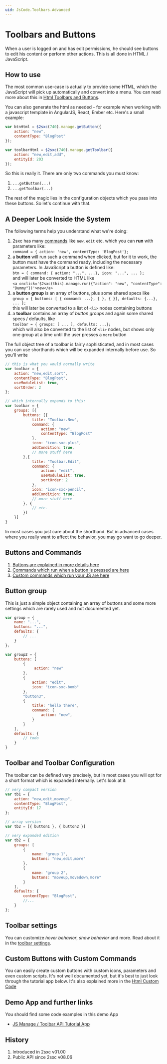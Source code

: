 ```yaml
---
uid: JsCode.Toolbars.Advanced
---
```


# Toolbars and Buttons

When a user is logged on and has edit permissions, he should see buttons to edit his content or perform other actions. This is all done in HTML / JavaScript.

## How to use

The most common use-case is actually to provide some HTML, which the JavaScript will pick up automatically and convert into a menu. You can read more about this in [Html Toolbars and Buttons](xref:JsCode.Toolbars.Index). 

You can also generate the html as needed - for example when working with a javascript template in AngularJS, React, Ember etc. Here's a small example:

```javascript
var btnHtml = $2sxc(740).manage.getButton({
    action: "new",
    contentType: "BlogPost"
});

var toolbarHtml = $2sxc(740).manage.getToolbar({
    action: "new,edit,add",
    entityId: 203
});
```

So this is really it. There are only two commands you must know:

1. `...getButton(...)`
2. `...getToolbar(...)`

The rest of the magic lies in the configuration objects which you pass into these buttons. So let's continue with that.

## A Deeper Look Inside the System

The following terms help you understand what we're doing:

1. 2sxc has many [commands](xref:JsCode.Commands.Index) like `new`, `edit` etc. which you can **run** with parameters like:  
`command = { action: 'new', contentType: 'BlogPost'};`
3. a **button** will run such a command when clicked, but for it to work, the button must have the command ready, including the necessary parameters. In JavaScript a button is defined like:   
`btn = { command: { action: "...", ...}, icon: "...", ... };`  
and will later be converted to HTML like  
`<a onclick='$2sxc(this).manage.run({"action": "new", "contentType": "Dummy"})'>new</a>`
4. a **button group** is an array of buttons, plus some shared specs like  
`group = { buttons: [ { command: ...}, { }, { }], defaults: {...}, ... };`  
this will later be converted to a list of `<li>` nodes containing buttons
5. a **toolbar** contains an array of _button groups_ and again some shared specs / defaults, like    
`toolbar = { groups: [ ... ], defaults: ...};`  
which will also be converted to the list of `<li>` nodes, but shows only one group at a time until the user presses a `more` button

The full object tree of a toolbar is fairly sophisticated, and in most cases you can use shorthands which will be expanded internally before use. So you'll write

```javascript
// this is what you would normally write
var toolbar = { 
    action: "new,edit,sort", 
    contentType: "BlogPost", 
    useModuleList: true,
    sortOrder: 2 
};

// which internally expands to this:
var toolbar = {
    groups: [{
        buttons: [{
            title: "Toolbar.New",
            command: {
                action: "new",
                contentType: "BlogPost"
            },
            icon: "icon-sxc-plus",
            addCondition: true,
            // more stuff here
        },{
            title: "Toolbar.Edit",
            command: {
                action: "edit",
                useModuleList: true,
                sortOrder: 2
            },
            icon: "icon-sxc-pencil",
            addCondition: true,
            // more stuff here
        }, {
            // etc.
        }]
    }]
}
```
In most cases you just care about the shorthand. But in advanced cases where you really want to affect the behavior, you may go want to go deeper. 

## Buttons and Commands

1. [Buttons are explained in more details here](xref:JsCode.Toolbars.Buttons)
1. [Commands which run when a button is pressed are here](xref:JsCode.Commands.Index)
1. [Custom commands which run your JS are here](xref:JsCode.Commands.Code)

## Button group

This is just a simple object containing an array of buttons and some more settings which are rarely used and not documented yet. 

```javascript
var group = {
    name: "...",
    buttons: "...",
    defaults: {
        // ...
    }
};

var group2 = {
    buttons: [
        {
             action: "new"
        },
        {
            action: "edit",
            icon: "icon-sxc-bomb"
        },
        "button3",
        {
            title: "hello there",
            command: {
                action: "new",
            }
        }
    ],
    defaults: {
        // todo
    }
}
```


## Toolbar and Toolbar Configuration

The toolbar can be defined very precisely, but in most cases you will opt for a short format which is expanded internally. Let's look at it:

```javascript
// very compact version
var tb1 = { 
    action: "new,edit,moveup", 
    contentType: "BlogPost", 
    entityId: 17
};

// array version 
var tb2 = [{ button1 }, { button2 }]

// very expanded edition
var tb2 = {
    groups: [
        {
            name: "group 1",
            buttons: "new,edit,more"
        },
        {
            name: "group 2",
            buttons: "moveup,movedown,more"
        }
    ],
    defaults: {
        contentType: "BlogPost",
        //...
    }
};

```

## Toolbar settings
You can customize _hover behavior_, _show behavior_ and more. Read about it in the [toolbar settings](xref:JsCode.Toolbars.Settings).

## Custom Buttons with Custom Commands
You can easily create custom buttons with custom icons, parameters and even custom scripts. It's not well documented yet, but it's best to just look through the tutorial app below. It's also explained more in the [Html Custom Code](xref:JsCode.Commands.Code) 


## Demo App and further links
You should find some code examples in this demo App

* [JS Manage / Toolbar API Tutorial App](xref:App.TutorialJsToolbars)

## History

1. Introduced in 2sxc v01.00
2. Public API since 2sxc v08.06
